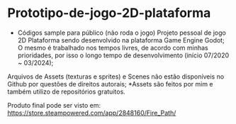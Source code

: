 # Prototipo-de-jogo-2D-plataforma
* Códigos sample para público (não roda o jogo)
Projeto pessoal de jogo 2D Plataforma sendo desenvolvido na plataforma Game Engine Godot;
O mesmo é trabalhado nos tempos livres, de acordo com minhas prioridades, por isso o longo tempo de desenvolvimento (início 07/2020 ~ 03/2024);

Arquivos de Assets (texturas e sprites) e Scenes não estão disponíveis no Github por questões de direitos autorais;
*Assets são feitos por mim e também utilizo de repositórios gratuitos.

Produto final pode ser visto em: https://store.steampowered.com/app/2848160/Fire_Path/
